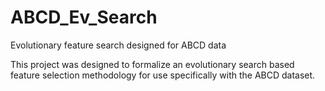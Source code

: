 # ABCD_Ev_Search
Evolutionary feature search designed for ABCD data

This project was designed to formalize an evolutionary search based feature selection methodology for use specifically with the ABCD dataset.
